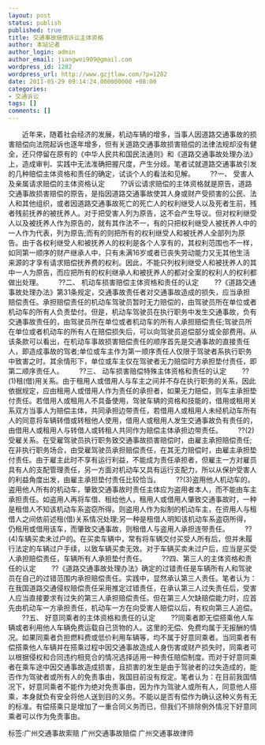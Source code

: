 ```yaml
---
layout: post
status: publish
published: true
title: 交通事故赔偿诉讼主体资格
author: 本站记者
author_login: admin
author_email: jiangwei909@gmail.com
wordpress_id: 1282
wordpress_url: http://www.gzjtlaw.com/?p=1282
date: 2011-05-29 09:14:24.000000000 +08:00
categories:
- 交通诉讼
tags: []
comments: []
---
```

　　近年来，随着社会经济的发展，机动车辆的增多，当事人因道路交通事故的损害赔偿向法院起诉也逐年增多，但有关道路交通事故损害赔偿的法律法规却没有健全，还只停留在原有的《中华人民共和国民法通则》和《道路交通事故处理办法》上，造成审判、实践中无法准确把握尺度，产生分歧。笔者试就道路交通事故引发的几种赔偿主体资格和责任的确定，试谈个人的看法和见解。　　??一、 受害人及亲属请求赔偿的主体资格认定　　??诉讼请求赔偿的主体资格就是原告，道路交通事故损害赔偿的原告，是指因道路交通事故使其人身或财产受损害的公民、法人和其他组织，或者因道路交通事故死亡的死亡人的权利继受人以及死者生前，残者残前抚养的被抚养人。对于把受害人列为原告，这不会产生导议。但对权利继受人以及被抚养人作为原告的，就有其作法不一，有的只把权利继受人被抚养人中的一人作为代表，列为原告;而有的则把所有的权利继受人和被抚养人全部列为原告。由于各权利继受人和被抚养人的权利是各个人享有的，其权利范围也不一样，如同第一顺序的财产继承人中，只有未满16岁或者已丧失劳动能力又无其他生活来源的才享有请求赔偿抚养费的权利。因此，不能只列权利继受人和被抚养人的其中一人为原告，而应把所有的权利继承人和被抚养人的都对全案的权利人的权利都做出处理。　　??二、 机动车损害赔偿主体资格和责任的认定　　??《道路交通事故处理办法》第31条规定，交通事故责任者对交通事故造成的损失，应当承担赔偿责任。承担赔偿责任的机动车驾驶员暂时无力赔偿的，由驾驶员所在单位或者机动车的所有人负责垫付。但是，机动车驾驶员在执行职务中发生交通事故，负有交通事故责任的，由驾驶员所在单位或者机动车的所有人承担赔偿责任;驾驶员所在单位或者机动车的所有人在赔偿损失后，可以向驾驶员追偿部分或全部费用。从该条款可以看出，在机动车事故损害赔偿责任的顺序首先是交通事故的直接责任人，即造成事故的驾者;单位或车主作为第一顺序责任人仅限于驾驶者系执行职务中致害之时。其余情形下，单位或车主仅在驾驶者无力赔偿时方承担垫付责任，即第二顺序责任人。　　??三、 动车损害赔偿特殊主体资格和责任的认定　　??(1)租(借)用关系。由于租用人或借用人与车主之间并不存在执行职务的关系，因此依据规定，应由租用人或借用人作为责任的承担者，如果无力赔偿，则车主承担垫付责任。若借用人或租用人不具备使用，驾驶车辆的资格和技能的，借用或租用关系双方当事人为赔偿主体，共同承担边带责任，若借用人或租用人未经机动车所有人的同意将车辆转借或转租他人使用，借用人或租用人发生交通事故负有责任的，由借用人或租用人与转借人或转租人共同作为赔偿主体承担边带责任。　　??(2)受雇关系。在受雇驾驶员执行职务致交通事故损害赔偿时，由雇主承担赔偿责任;在非执行职务场合，由受雇驾驶员承担赔偿责任，在其无力赔偿时，由雇主承担垫付责任。由于雇主此时不享有运行利益，不能成为责任承担者，但雇主一方对雇员具有人的支配管理责任，另一方面对机动车又具有运行支配力，所以从保护受害人的利益角度出发，由雇主承担垫付责任比较恰当。　　??(3)盗用他人机动车的。盗用他人所有的机动车，肇致交通事故时责任主体应为盗用者本人，而不能由车主承担责任。如盗用人再将车借、租给他人，租用人或借用人肇致交通事故时，一种是租借人不知该机动车系盗窃所得。则盗用人作为拟制的机动车主，在资用人与租借人之间依前述租(借)关系情况处理;另一种是租借人明知该机动车系盗窃所得，仍租用或借用该车，而肇致交通事故，则租借人与盗用人承担连带责任。　　??(4)车辆买卖未过户的。在买卖车辆中，常有将车辆交付买受人所有后，但并未履行法定的车辆过户手续，以致车辆买卖无效。对于车辆买卖未过户后，应当是买受人承担赔偿责任，车辆所有人承担垫付责任。　　??四、第三人的主体资格和责任的认定　　??《道路交通事故处理办法》确定的过错责任是车辆所有人和驾驶员在自己的过错范围内承担赔偿责任。实践中，显然承认第三人责任。笔者认为：在我国道路交通侵权赔偿责任采用推定过错责任，在承认第三人过失责任后，受害人应当直接要求有过失的第三人承担赔偿责任。但在第三人欠缺赔偿能力时，应首先由机动车一方承担责任，机动车一方在向受害人赔偿以后，有权向第三人追偿。　　??五、 好意同乘者的主体资格和责任的认定　　??同乘者即无偿搭乘他人车辆或者利用他人车辆免费运载自己货物的人。这里的无偿、免费均属于无报酬的情况。如果同乘者负担燃料费或低价利用车辆等，均不属于好意同乘者。当同乘者有偿搭乘他人车辆并在搭乘过程中因交通事故造成人身伤害或财产损失时，同乘者可以根据侵权和合同违约相竞合的情况选择适用一种责任赔偿制度。而对于好意同乘者在乘车途中因交通事故造成损害，且损害的发生是由于驾驶者的过失造成的，能否作为驾驶者或所有人的免责事由，我国目前没有规定。笔者认为：在目前我国情况下，好意同乘者不能作为绝对免责事由，因为作为驾驶人或所有人，同意他人搭乘，本身就负有安全将他人送到目的义务。不能以是否有偿作为确认这种义务有无的标准。有偿搭乘只是增加了一重合同义务而已，但我们不排除例外情况下好意同乘者可以作为免责事由。标签:广州交通事故索赔 广州交通事故赔偿 广州交通事故律师
